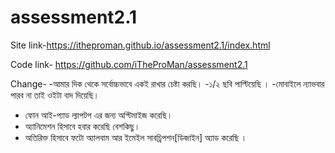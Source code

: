 # assessment2.1
Site link-https://itheproman.github.io/assessment2.1/index.html

Code link- https://github.com/iTheProMan/assessment2.1

Change-
-আমার দিক থেকে সর্বোচ্চভাবে একই রাখার চেষ্টা করছি। 
-১/২ ছবি পাল্টিয়েছি ।
-মোবাইলে ন্যাভবার পারব না তাই ওইটা বাদ দিয়েছি। 
- ফোন আই-প্যাড ল্যাপটপ এর জন্য অপ্টিমাইজ করেছি। 
- অ্যানিমেশন হিসাবে হবার করেছি বেশকিছু। 
- অতিরিক্ত হিসাবে ফটো অ্যালবাম আর ইমেইল সাবচ্রিপশন[ডিজাইন]  অ্যাড করেছি । 
